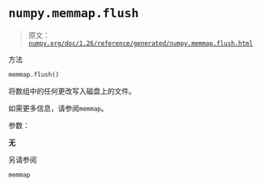 # `numpy.memmap.flush`

> 原文：[`numpy.org/doc/1.26/reference/generated/numpy.memmap.flush.html`](https://numpy.org/doc/1.26/reference/generated/numpy.memmap.flush.html)

方法

```py
memmap.flush()
```

将数组中的任何更改写入磁盘上的文件。

如需更多信息，请参阅`memmap`。

参数：

**无**

另请参阅

`memmap`
